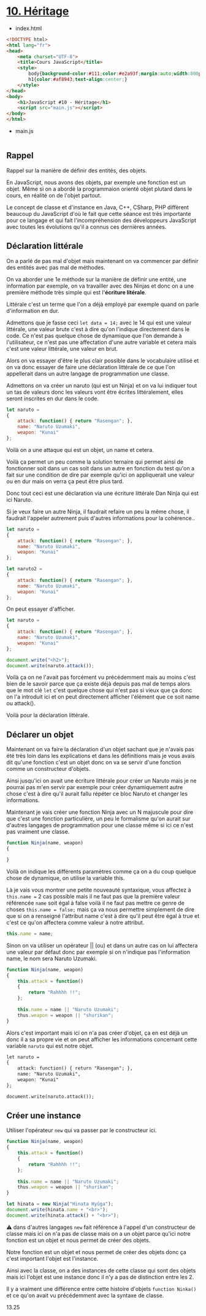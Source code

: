 # [10. Héritage](https://www.youtube.com/watch?v=2BoeW9J-Hso)

+ index.html
```html
<!DOCTYPE html>
<html lang="fr">
<head>
    <meta charset="UTF-8">
    <title>Cours JavaScript</title>
    <style>
        body{background-color:#111;color:#e2a93f;margin:auto;width:800px;}
        h1{color:#af8943;text-align:center;}
    </style>
</head>
<body>
    <h1>JavaScript #10 - Héritage</h1>
    <script src="main.js"></script>
</body>
</html>
```
+ main.js
```js

```

## Rappel

Rappel sur la manière de définir des entités, des objets.

En JavaScript, nous avons des objets, par exemple une fonction est un objet. Même si on a abordé la programmaion orienté objet plutard dans le cours, en réalité on de l'objet partout.

Le concept de classe et d'instance en Java, C++, CSharp, PHP diffèrent beaucoup du JavaScript d'où le fait que cette séance est très importante pour ce langage et qui fait l'incompréhension des développeurs JavaScript avec toutes les évolutions qu'il a connus ces dernières années.

## Déclaration littérale

On a parlé de pas mal d'objet mais maintenant on va commencer par définir des entités avec pas mal de méthodes.

On va aborder une 1e méthode sur la manière de définir une entité, une information par exemple, on va travailler avec des Ninjas et donc on a une première méthode très simple qui est l'**écriture litérale**.

Littérale c'est un terme que l'on a déjà employé par exemple quand on parle d'information en dur.

Admettons que je fasse ceci `let data = 14;` avec le 14 qui est une valeur littérale, une valeur brute c'est à dire qu'on l'indique directement dans le code. Ce n'est pas quelque chose de dynamique que l'on demande à l'utilisateur, ce n'est pas une affectation d'une autre variable et cetera mais c'est une valeur littérale, une valeur en brut.

Alors on va essayer d'être le plus clair possible dans le vocabulaire utilisé et on va donc essayer de faire une déclaration littérale de ce que l'on appellerait dans un autre langage de programmation une classe.

Admettons on va créer un naruto (qui est un Ninja) et on va lui indiquer tout un tas de valeurs donc les valeurs vont être écrites littéralement, elles seront inscrites en dur dans le code.

```js
let naruto = 
{
    attack: function() { return "Rasengan"; },
    name: "Naruto Uzumaki",
    weapon: "Kunai"
};
```

Voilà on a une attaque qui est un objet, un name et cetera.

Voilà ça permet un peu comme la solution ternaire qui permet ainsi de fonctionner soit dans un cas soit dans un autre en fonction du test qu'on a fait sur une condition de dire par exemple qu'ici on appliquerait une valeur ou en dur mais on verra ça peut être plus tard.

Donc tout ceci est une déclaration via une écriture littérale Dan Ninja qui est ici Naruto.

Si je veux faire un autre Ninja, il faudrait refaire un peu la même chose, il faudrait l'appeler autrement puis d'autres informations pour la cohérence..

```js
let naruto = 
{
    attack: function() { return "Rasengan"; },
    name: "Naruto Uzumaki",
    weapon: "Kunai"
};

let naruto2 = 
{
    attack: function() { return "Rasengan"; },
    name: "Naruto Uzumaki",
    weapon: "Kunai"
};
```

On peut essayer d'afficher.

```js
let naruto = 
{
    attack: function() { return "Rasengan"; },
    name: "Naruto Uzumaki",
    weapon: "Kunai"
};

document.write("<h2>");
document.write(naruto.attack());
```

Voilà ça on ne l'avait pas forcément vu précédemment mais au moins c'est bien de le savoir parce que ça existe déjà depuis pas mal de temps alors que le mot clé `let` c'est quelque chose qui n'est pas si vieux que ça donc on l'a introduit ici et on peut directement afficher l'élément que ce soit name ou attack().

Voilà pour la déclaration littérale.

## Déclarer un objet

Maintenant on va faire la déclaration d'un objet sachant que je n'avais pas été très loin dans les explications et dans les définitions mais je vous avais dit qu'une fonction c'est un objet donc on va se servir d'une fonction comme un constructeur d'objets.

Ainsi jusqu'ici on avait une écriture littérale pour créer un Naruto mais je ne pourrai pas m'en servir par exemple pour créer dynamiquement autre chose c'est à dire qu'il aurait fallu répéter ce bloc Naruto et changer les informations.

Maintenant je vais créer une fonction Ninja avec un N majuscule pour dire que c'est une fonction particulière, un peu le formalisme qu'on aurait sur d'autres langages de programmation pour une classe même si ici ce n'est pas vraiment une classe.

```js
function Ninja(name, weapon)
{

}
```

Voilà on indique les différents paramètres comme ça on a du coup quelque chose de dynamique, on utilise la variable this.

Là je vais vous montrer une petite nouveauté syntaxique, vous affectez à `this.name =` 2 cas possible mais il ne faut pas que la première valeur référencée `name` soit égal à false voilà il ne faut pas mettre ce genre de choses `this.name = false;` mais ça va nous permettre simplement de dire que si on a renseigné l'attribut name c'est à dire qu'il peut être égal à true et c'est ce qu'on affectera comme valeur à notre attribut.

```js
this.name = name;
```

Sinon on va utiliser un opérateur || (ou) et dans un autre cas on lui affectera une valeur par défaut donc par exemple si on n'indique pas l'information name, le nom sera Naruto Uzumaki.

```js
function Ninja(name, weapon)
{
    this.attack = function()
    {
        return "Rahhhh !!";
    };
    
    this.name = name || "Naruto Uzumaki";
    thus.weapon = weapon || "shurikan";
}
```

Alors c'est important mais ici on n'a pas créer d'objet, ça en est déjà un donc il a sa propre vie et on peut afficher les informations concernant cette variable `naruto` qui est notre objet.

```txt
let naruto = 
{
    attack: function() { return "Rasengan"; },
    name: "Naruto Uzumaki",
    weapon: "Kunai"
};

document.write(naruto.attack());
```

## Créer une instance

Utiliser l'opérateur `new` qui va passer par le constructeur ici.

```js
function Ninja(name, weapon)
{
    this.attack = function()
    {
        return "Rahhhh !!";
    };
    
    this.name = name || "Naruto Uzumaki";
    thus.weapon = weapon || "shurikan";
}

let hinata = new Ninja("Hinata Hyûga");
document.write(hinata.name + "<br>");
document.write(hinata.attack() + "<br>");
```

:warning: dans d'autres langages `new` fait référence à l'appel d'un constructeur de classe mais ici on n'a pas de classe mais on a un objet parce qu'ici notre fonction est un objet et nous permet de créer des objets.

Notre fonction est un objet et nous permet de créer des objets donc ça c'est important l'objet est l'instance.

Ainsi avec la classe, on a des instances de cette classe qui sont des objets mais ici l'objet est une instance donc il n'y a pas de distinction entre les 2.

Il y a vraiment une différence entre cette histoire d'objets `function Ninka()` et ce qu'on avait vu précédemment avec la syntaxe de classe.

13.25